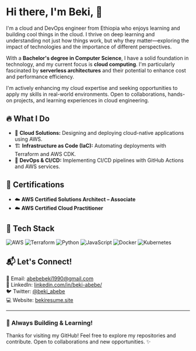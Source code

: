 # Hi there, I'm **Beki**, 👋

I'm a cloud and DevOps engineer from Ethiopia who enjoys learning and building cool things in the cloud. I thrive on deep learning and understanding not just how things work, but why they matter—exploring the impact of technologies and the importance of different perspectives.

With a **Bachelor's degree in Computer Science**, I have a solid foundation in technology, and my current focus is **cloud computing**. I'm particularly fascinated by **serverless architectures** and their potential to enhance cost and performance efficiency.

I'm actively enhancing my cloud expertise and seeking opportunities to apply my skills in real-world environments. Open to collaborations, hands-on projects, and learning experiences in cloud engineering.
## 🔥 What I Do
- 🚀 **Cloud Solutions:** Designing and deploying cloud-native applications using AWS.
- 🏗 **Infrastructure as Code (IaC):** Automating deployments with Terraform and AWS CDK.
- 📡 **DevOps & CI/CD:** Implementing CI/CD pipelines with GitHub Actions and AWS services.

## 📜 Certifications
- ☁️ **AWS Certified Solutions Architect – Associate**
- ☁️ **AWS Certified Cloud Practitioner**

## 🔧 Tech Stack
![AWS](https://img.shields.io/badge/AWS-%23FF9900.svg?style=flat&logo=amazonaws&logoColor=white) 
![Terraform](https://img.shields.io/badge/Terraform-%235835CC.svg?style=flat&logo=terraform&logoColor=white) 
![Python](https://img.shields.io/badge/Python-%233776AB.svg?style=flat&logo=python&logoColor=white) 
![JavaScript](https://img.shields.io/badge/JavaScript-%23F7DF1E.svg?style=flat&logo=javascript&logoColor=black) 
![Docker](https://img.shields.io/badge/Docker-%230099E5.svg?style=flat&logo=docker&logoColor=white)
![Kubernetes](https://img.shields.io/badge/Kubernetes-%23326CE5.svg?style=flat&logo=kubernetes&logoColor=white)

## 📬 Let's Connect!
📧 Email: [abebebeki1990@gmail.com](mailto:abebebeki1990@gmail.com.com)  
🔗 LinkedIn: [linkedin.com/in/beki-abebe/](https://www.linkedin.com/in/beki-abebe/)  
🐦 Twitter: [@beki_abebe](https://x.com/beki_abebe)  
💻 Website: [bekiresume.site](https://bekiresume.site)  

---
### 🚀 Always Building & Learning! 
Thanks for visiting my GitHub! Feel free to explore my repositories and contribute. Open to collaborations and new opportunities. ✨
